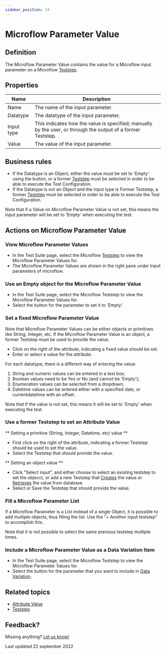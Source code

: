```yaml
---
sidebar_position: 14
---
```



# Microflow Parameter Value

## Definition

The Microflow Parameter Value contains the value for a Microflow input parameter on a Microflow [Teststep](teststep).

## Properties
| Name       | Description                                                                                                  |
| ---------- | ------------------------------------------------------------------------------------------------------------ |
| Name       | The name of the input parameter.                                                                             |
| Datatype   | The datatype of the input parameter.                                                                         |
| Input type | This indicates how the value is specified; manually by the user, or through the output of a former Teststep. |
| Value      | The value of the input parameter.                                                                            |

## Business rules

- If the Datatype is an Object, either the value must be set to 'Empty' using the <i class="fal fa-empty-set"></i> button, or a former [Teststep](teststep) must be selected in order to be able to execute the Test Configuration.  
- If the Datatype is not an Object and the input type is Former Teststep, a former [Teststep](teststep) must be selected in order to be able to execute the Test Configuration.  

Note that if a Value on Microflow Parameter Value is not set, this means the input parameter will be set to 'Empty' when executing the test. 

## Actions on Microflow Parameter Value

### View Microflow Parameter Values
- In the Test Suite page, select the Microflow [Teststep](teststep) to view the Microflow Parameter Values for.
- The Microflow Parameter Values are shown in the right pane under Input parameters of microflow.

### Use an Empty object for the Microflow Parameter Value
- In the Test Suite page, select the Microflow Teststep to view the Microflow Parameter Values for.
- Select the <i class="fal fa-empty-set"></i> button for the parameter to set it to 'Empty'.

### Set a fixed Microflow Parameter Value
Note that Microflow Parameter Values can be either objects or primitives like String, Integer, etc.
If the Microflow Parameter Value is an object, a former Teststep must be used to provide the value.

- Click <i class="fas fa-keyboard"></i> on the right of the attribute, indicating a fixed value should be set.
- Enter or select a value for the attribute. 

For each datatype, there is a different way of entering the value:
1. String and numeric values can be entered in a text box;
2. Boolean values need to be Yes or No (and cannot be 'Empty');
3. Enumeration values can be selected from a dropdown;
4. Datetime values can be entered either with a specified date, or currentdatetime with an offset.

Note that if the value is not set, this means it will be set to 'Empty' when executing the test. 

### Use a former Teststep to set an Attribute Value

** Setting a primitive (String, Integer, Datetime, etc) value **
- First click <i class="fal fa-chevron-circle-right"></i> on the right of the attribute, indicating a former Teststep should be used to set the value.
- Select the Teststep that should provide the value.

** Setting an object value **
- Click "Select input", and either choose to select an existing teststep to set the objecct, or add a new Teststep that [Creates](Teststep/create) the value or [Retrieves](Teststep/retrieve) the value from database.
- Select or Save the Teststep that should provide the value.

### Fill a Microflow Parameter List
If a Microflow Parameter is a List instead of a single Object, it is possible to add multiple objects, thus filling the list. Use the "+ Another input teststep" to accomplish this.

Note that it is not possible to select the same previous teststep multiple times.

### Include a Microflow Parameter Value as a Data Variation Item
- In the Test Suite page, select the Microflow Teststep to view the Microflow Parameter Values for.
- Select the <i class="fas fa-table"></i> button for the parameter that you want to include in [Data Variation](datavariation).

## Related topics
- [Attribute Value](attribute-value)
- [Teststep](teststep)

## Feedback?
Missing anything? [Let us know!](mailto:support@menditect.com)

Last updated 22 september 2022